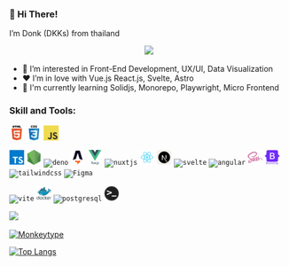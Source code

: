 ### 👋 Hi There!
I’m Donk (DKKs) from thailand

<p align="center">
<code><img src="https://github.com/mjkodkks/mjkodkks/assets/21122708/26eddc68-6155-4ff1-b0a2-28be674954cd" width="200"/></code>
</p>

- 👀 I’m interested in Front-End Development, UX/UI, Data Visualization
- ❤️ I’m in love with Vue.js React.js, Svelte, Astro
- 🌱 I'm currently learning Solidjs, Monorepo, Playwright, Micro Frontend

### Skill and Tools:
<code><img style="height: 27px" src="https://raw.githubusercontent.com/devicons/devicon/master/icons/html5/html5-original-wordmark.svg" alt="html5"></code>
<code><img style="height: 27px" src="https://raw.githubusercontent.com/devicons/devicon/master/icons/css3/css3-original-wordmark.svg" alt="css3"></code>
<code><img style="height: 27px" src="https://raw.githubusercontent.com/github/explore/80688e429a7d4ef2fca1e82350fe8e3517d3494d/topics/javascript/javascript.png" alt="javascript"></code>

<code><img style="height: 27px" src="https://raw.githubusercontent.com/devicons/devicon/master/icons/typescript/typescript-original.svg" alt="typescript"></code>
<code><img style="height: 27px" src="https://raw.githubusercontent.com/github/explore/80688e429a7d4ef2fca1e82350fe8e3517d3494d/topics/nodejs/nodejs.png" alt="nodejs"></code>
<code><img style="height: 27px" src="https://upload.wikimedia.org/wikipedia/commons/thumb/e/e8/Deno_2021.svg/2048px-Deno_2021.svg.png" alt="deno"></code>
<code><img style="height: 27px" src="https://raw.githubusercontent.com/devicons/devicon/master/icons/astro/astro-original.svg" alt="astro web framework"></code>
<code><img style="height: 27px" src="https://raw.githubusercontent.com/devicons/devicon/master/icons/vuejs/vuejs-original-wordmark.svg" alt="vuejs"></code>
<code><img style="height: 27px" src="https://www.vectorlogo.zone/logos/nuxtjs/nuxtjs-icon.svg" alt="nuxtjs"></code>
<code><img style="height: 27px" src="https://raw.githubusercontent.com/github/explore/80688e429a7d4ef2fca1e82350fe8e3517d3494d/topics/react/react.png" alt="react"></code>
<code><img style="height: 27px" src="https://raw.githubusercontent.com/tandpfun/skill-icons/refs/heads/main/icons/NextJS-Light.svg" alt="nextjs"></code>
<code><img style="height: 27px" src="https://upload.wikimedia.org/wikipedia/commons/thumb/1/1b/Svelte_Logo.svg/1200px-Svelte_Logo.svg.png" alt="svelte"></code>
<code><img style="height: 27px" src="https://angular.io/assets/images/logos/angular/angular.svg" alt="angular"></code>
<code><img style="height: 27px" src="https://raw.githubusercontent.com/devicons/devicon/master/icons/sass/sass-original.svg" alt="sass"></code>
<code><img style="height: 27px" src="https://raw.githubusercontent.com/devicons/devicon/master/icons/bootstrap/bootstrap-plain-wordmark.svg" alt="bootstrap"></code>
<code><img style="height: 27px" src="https://www.vectorlogo.zone/logos/tailwindcss/tailwindcss-icon.svg" alt="tailwindcss"></code>
<code><img style="height: 27px" src="https://upload.wikimedia.org/wikipedia/commons/thumb/3/33/Figma-logo.svg/1200px-Figma-logo.svg.png" alt="Figma"></code>

<code><img style="height: 27px" src="https://vitejs.dev/logo-with-shadow.png" alt="vite"></code>
<code><img style="height: 27px" src="https://raw.githubusercontent.com/devicons/devicon/master/icons/docker/docker-original-wordmark.svg" alt="docker"></code>
<code><img style="height: 27px" src="https://upload.wikimedia.org/wikipedia/commons/thumb/2/29/Postgresql_elephant.svg/1985px-Postgresql_elephant.svg.png" alt="postgresql"></code>
<code><img style="height: 27px" src="https://raw.githubusercontent.com/github/explore/80688e429a7d4ef2fca1e82350fe8e3517d3494d/topics/terminal/terminal.png" alt="terminal"></code>


![](https://komarev.com/ghpvc/?username=mjkodkks)

[![Monkeytype](https://monkeytype-github-profile.deno.dev/profile/mjkodonk)](https://monkeytype-github-profile.deno.dev/profile/mjkodonk)

[![Top Langs](https://readme-stats.clckblog.space/api/top-langs/?username=mjkodkks&layout=compact)](https://github.com/mjkodkks/github-readme-stats)

<!---
mjkodkks/mjkodkks is a ✨ special ✨ repository because its `README.md` (this file) appears on your GitHub profile.
You can click the Preview link to take a look at your changes.
--->

